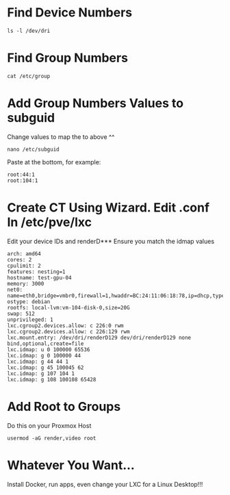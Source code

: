 # Find Device Numbers
```
ls -l /dev/dri
```

# Find Group Numbers
```
cat /etc/group
```

# Add Group Numbers Values to subguid
Change values to map the to above ^^
```
nano /etc/subguid
```
Paste at the bottom, for example:
```
root:44:1
root:104:1
```

# Create CT Using Wizard. Edit .conf In /etc/pve/lxc
Edit your device IDs and renderD***
Ensure you match the idmap values
```
arch: amd64
cores: 2
cpulimit: 2
features: nesting=1
hostname: test-gpu-04
memory: 3000
net0: name=eth0,bridge=vmbr0,firewall=1,hwaddr=BC:24:11:06:18:78,ip=dhcp,type=veth
ostype: debian
rootfs: local-lvm:vm-104-disk-0,size=20G
swap: 512
unprivileged: 1
lxc.cgroup2.devices.allow: c 226:0 rwm
lxc.cgroup2.devices.allow: c 226:129 rwm
lxc.mount.entry: /dev/dri/renderD129 dev/dri/renderD129 none bind,optional,create=file
lxc.idmap: u 0 100000 65536
lxc.idmap: g 0 100000 44
lxc.idmap: g 44 44 1
lxc.idmap: g 45 100045 62
lxc.idmap: g 107 104 1
lxc.idmap: g 108 100108 65428
```

# Add Root to Groups
Do this on your Proxmox Host
```
usermod -aG render,video root
```

# Whatever You Want...
Install Docker, run apps, even change your LXC for a Linux Desktop!!!